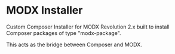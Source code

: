 MODX Installer
==============

Custom Composer Installer for MODX Revolution 2.x built to install Composer packages of type "modx-package".

This acts as the bridge between Composer and MODX.
